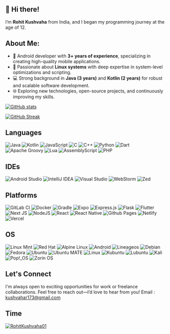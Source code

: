 ## 👋 **Hi there!** 

I’m **Rohit Kushvaha** from India, and I began my programming journey at the age of 12.

## **About Me:**  
- 🚀 Android developer with **3+ years of experience**, specializing in creating high-quality mobile applications.  
- 🐧 Passionate about **Linux systems** with deep expertise in system-level optimizations and scripting.  
- 💻 Strong background in **Java (3 years)** and **Kotlin (2 years)** for robust and scalable software development.  
- 🌐 Exploring new technologies, open-source projects, and continuously improving my skills.


 
[![GitHub stats](https://github-readme-stats.vercel.app/api?username=Rohitkushvaha01&show_icons=true&theme=codeSTACKr&bg_color=06182100&icon_color=40edab&title_color=42a4f5)](https://github.com/Rohitkushvaha01)
 
[![GitHub Streak](https://streak-stats.demolab.com/?user=Rohitkushvaha01&theme=toonight&background=06182100&border=0C1A2500&stroke=42a4f5&fire=42a4f5&ring=42a4f5&currStreakNum=ffffff&sideNums=ffffff&sideLabels=42a4f5&dates=40edab&currStreakLabel=42a4f5)](https://github.com/Rohitkushvaha01)


## **Languages**

![Java](https://img.shields.io/badge/java-%23ED8B00.svg?style=for-the-badge&logo=openjdk&logoColor=white)
![Kotlin](https://img.shields.io/badge/kotlin-%237F52FF.svg?style=for-the-badge&logo=kotlin&logoColor=white)
![JavaScript](https://img.shields.io/badge/javascript-%23323330.svg?style=for-the-badge&logo=javascript&logoColor=%23F7DF1E)
![C](https://img.shields.io/badge/c-%2300599C.svg?style=for-the-badge&logo=c&logoColor=white)
![C++](https://img.shields.io/badge/c++-%2300599C.svg?style=for-the-badge&logo=c%2B%2B&logoColor=white)
![Python](https://img.shields.io/badge/python-3670A0?style=for-the-badge&logo=python&logoColor=ffdd54)
![Dart](https://img.shields.io/badge/dart-%230175C2.svg?style=for-the-badge&logo=dart&logoColor=white)
![Apache Groovy](https://img.shields.io/badge/Apache%20Groovy-4298B8.svg?style=for-the-badge&logo=Apache+Groovy&logoColor=white)
![Lua](https://img.shields.io/badge/lua-%232C2D72.svg?style=for-the-badge&logo=lua&logoColor=white)
![AssemblyScript](https://img.shields.io/badge/assembly%20script-%23000000.svg?style=for-the-badge&logo=assemblyscript&logoColor=white)
![PHP](https://img.shields.io/badge/php-%23777BB4.svg?style=for-the-badge&logo=php&logoColor=white)


## **IDEs**  

![Android Studio](https://img.shields.io/badge/android%20studio-346ac1?style=for-the-badge&logo=android%20studio&logoColor=white)
![IntelliJ IDEA](https://img.shields.io/badge/IntelliJIDEA-000000.svg?style=for-the-badge&logo=intellij-idea&logoColor=white)
![Visual Studio](https://img.shields.io/badge/Visual%20Studio-5C2D91.svg?style=for-the-badge&logo=visual-studio&logoColor=white)
![WebStorm](https://img.shields.io/badge/webstorm-143?style=for-the-badge&logo=webstorm&logoColor=white&color=black)
![Zed](https://img.shields.io/badge/zedindustries-084CCF.svg?style=for-the-badge&logo=zedindustries&logoColor=white)

## **Platforms**

![GitLab CI](https://img.shields.io/badge/gitlab%20ci-%23181717.svg?style=for-the-badge&logo=gitlab&logoColor=white)
![Docker](https://img.shields.io/badge/docker-%230db7ed.svg?style=for-the-badge&logo=docker&logoColor=white)
![Gradle](https://img.shields.io/badge/Gradle-02303A.svg?style=for-the-badge&logo=Gradle&logoColor=white)
![Expo](https://img.shields.io/badge/expo-1C1E24?style=for-the-badge&logo=expo&logoColor=#D04A37)
![Express.js](https://img.shields.io/badge/express.js-%23404d59.svg?style=for-the-badge&logo=express&logoColor=%2361DAFB)
![Flask](https://img.shields.io/badge/flask-%23000.svg?style=for-the-badge&logo=flask&logoColor=white)
![Flutter](https://img.shields.io/badge/Flutter-%2302569B.svg?style=for-the-badge&logo=Flutter&logoColor=white)
![Next JS](https://img.shields.io/badge/Next-black?style=for-the-badge&logo=next.js&logoColor=white)
![NodeJS](https://img.shields.io/badge/node.js-6DA55F?style=for-the-badge&logo=node.js&logoColor=white)
![React](https://img.shields.io/badge/react-%2320232a.svg?style=for-the-badge&logo=react&logoColor=%2361DAFB)
![React Native](https://img.shields.io/badge/react_native-%2320232a.svg?style=for-the-badge&logo=react&logoColor=%2361DAFB)
![Github Pages](https://img.shields.io/badge/github%20pages-121013?style=for-the-badge&logo=github&logoColor=white)
![Netlify](https://img.shields.io/badge/netlify-%23000000.svg?style=for-the-badge&logo=netlify&logoColor=#00C7B7)
![Vercel](https://img.shields.io/badge/vercel-%23000000.svg?style=for-the-badge&logo=vercel&logoColor=white)

## **OS**

![Linux Mint](https://img.shields.io/badge/Linux%20Mint-87CF3E?style=for-the-badge&logo=Linux%20Mint&logoColor=white)
![Red Hat](https://img.shields.io/badge/Red%20Hat-EE0000?style=for-the-badge&logo=redhat&logoColor=white)
![Alpine Linux](https://img.shields.io/badge/Alpine_Linux-%230D597F.svg?style=for-the-badge&logo=alpine-linux&logoColor=white)
![Android](https://img.shields.io/badge/Android-3DDC84?style=for-the-badge&logo=android&logoColor=white)
![Lineageos](https://img.shields.io/badge/lineageos-167C80?style=for-the-badge&logo=lineageos&logoColor=white)
![Debian](https://img.shields.io/badge/Debian-D70A53?style=for-the-badge&logo=debian&logoColor=white)
![Fedora](https://img.shields.io/badge/Fedora-294172?style=for-the-badge&logo=fedora&logoColor=white)
![Ubuntu](https://img.shields.io/badge/Ubuntu-E95420?style=for-the-badge&logo=ubuntu&logoColor=white)
![Ubuntu MATE](https://img.shields.io/badge/Ubuntu%20MATE-84A454.svg?style=for-the-badge&logo=Ubuntu-MATE&logoColor=white)
![Linux](https://img.shields.io/badge/Linux-FCC624?style=for-the-badge&logo=linux&logoColor=black)
![Kubuntu](https://img.shields.io/badge/-KUbuntu-%230079C1?style=for-the-badge&logo=kubuntu&logoColor=white)
![Lubuntu](https://img.shields.io/badge/-Lubuntu-%230065C2?style=for-the-badge&logo=lubuntu&logoColor=white)
![Kali](https://img.shields.io/badge/Kali-268BEE?style=for-the-badge&logo=kalilinux&logoColor=white)
![Pop!\_OS](https://img.shields.io/badge/Pop!_OS-48B9C7?style=for-the-badge&logo=Pop!_OS&logoColor=white)
![Zorin OS](https://img.shields.io/badge/-Zorin%20OS-%2310AAEB?style=for-the-badge&logo=zorin&logoColor=white)

## Let's Connect
I'm always open to exciting opportunities for work or freelance collaborations. Feel free to reach out—I’d love to hear from you!
Email : kushvahar173@gmail.com


## Time
 <a href="https://wakatime.com/@RohitKushvaha01"> <img src="https://github-readme-stats.vercel.app/api/wakatime?username=@RohitKushvaha01&show_icons=true&layout=compact&bg_color=00000000&text_color=808080&hide_border=true&range=all_time" alt="RohitKushvaha01" /> </a>





